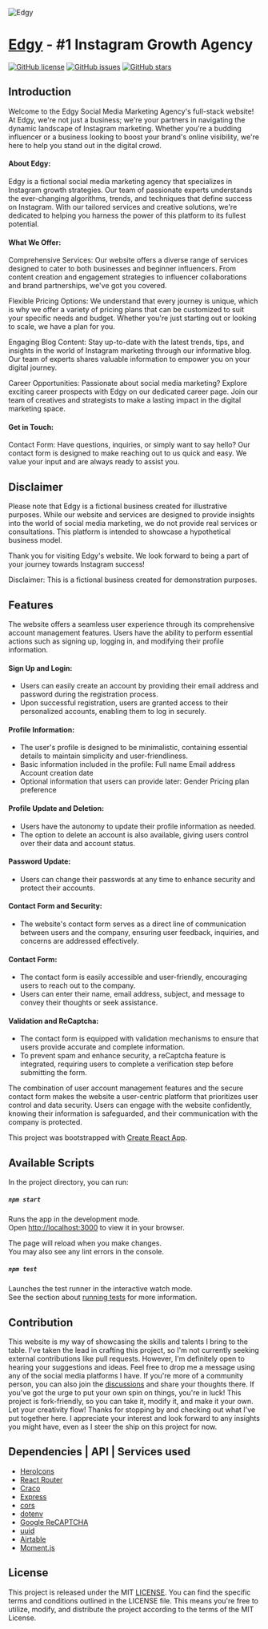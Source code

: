 ![Edgy](https://github.com/catherineisonline/edgy/blob/main/public/project-preview.png?raw=true)

# [Edgy](https://edgy-media.vercel.app/) - #1 Instagram Growth Agency


[![GitHub license](https://img.shields.io/github/license/catherineisonline/edgy)](https://github.com/catherineisonline/edgy/blob/main/LICENSE)
[![GitHub issues](https://img.shields.io/github/issues/catherineisonline/edgy)](https://github.com/catherineisonline/edgy/issues)
[![GitHub stars](https://img.shields.io/github/stars/catherineisonline/edgy)](https://github.com/catherineisonline/edgy/stargazers)

## Introduction <a id="introduction"></a>
Welcome to the Edgy Social Media Marketing Agency's full-stack website! At Edgy, we're not just a business; we're your partners in navigating the dynamic landscape of Instagram marketing. Whether you're a budding influencer or a business looking to boost your brand's online visibility, we're here to help you stand out in the digital crowd.

#### About Edgy:
Edgy is a fictional social media marketing agency that specializes in Instagram growth strategies. Our team of passionate experts understands the ever-changing algorithms, trends, and techniques that define success on Instagram. With our tailored services and creative solutions, we're dedicated to helping you harness the power of this platform to its fullest potential.
#### What We Offer:
Comprehensive Services: Our website offers a diverse range of services designed to cater to both businesses and beginner influencers. From content creation and engagement strategies to influencer collaborations and brand partnerships, we've got you covered.

Flexible Pricing Options: We understand that every journey is unique, which is why we offer a variety of pricing plans that can be customized to suit your specific needs and budget. Whether you're just starting out or looking to scale, we have a plan for you.

Engaging Blog Content: Stay up-to-date with the latest trends, tips, and insights in the world of Instagram marketing through our informative blog. Our team of experts shares valuable information to empower you on your digital journey.

Career Opportunities: Passionate about social media marketing? Explore exciting career prospects with Edgy on our dedicated career page. Join our team of creatives and strategists to make a lasting impact in the digital marketing space.
#### Get in Touch:
Contact Form: Have questions, inquiries, or simply want to say hello? Our contact form is designed to make reaching out to us quick and easy. We value your input and are always ready to assist you.

## Disclaimer
Please note that Edgy is a fictional business created for illustrative purposes. While our website and services are designed to provide insights into the world of social media marketing, we do not provide real services or consultations. This platform is intended to showcase a hypothetical business model.

Thank you for visiting Edgy's website. We look forward to being a part of your journey towards Instagram success!

Disclaimer: This is a fictional business created for demonstration purposes.

## Features

The website offers a seamless user experience through its comprehensive account management features. Users have the ability to perform essential actions such as signing up, logging in, and modifying their profile information.

#### Sign Up and Login:

- Users can easily create an account by providing their email address and password during the registration process.
- Upon successful registration, users are granted access to their personalized accounts, enabling them to log in securely.

#### Profile Information:

- The user's profile is designed to be minimalistic, containing essential details to maintain simplicity and user-friendliness.
- Basic information included in the profile:
Full name
Email address
Account creation date
- Optional information that users can provide later:
Gender
Pricing plan preference

#### Profile Update and Deletion:

- Users have the autonomy to update their profile information as needed.
- The option to delete an account is also available, giving users control over their data and account status.

#### Password Update:

- Users can change their passwords at any time to enhance security and protect their accounts.

#### Contact Form and Security:

- The website's contact form serves as a direct line of communication between users and the company, ensuring user feedback, inquiries, and concerns are addressed effectively.

#### Contact Form:

- The contact form is easily accessible and user-friendly, encouraging users to reach out to the company.
- Users can enter their name, email address, subject, and message to convey their thoughts or seek assistance.

#### Validation and ReCaptcha:

- The contact form is equipped with validation mechanisms to ensure that users provide accurate and complete information.
- To prevent spam and enhance security, a reCaptcha feature is integrated, requiring users to complete a verification step before submitting the form.


The combination of user account management features and the secure contact form makes the website a user-centric platform that prioritizes user control and data security. Users can engage with the website confidently, knowing their information is safeguarded, and their communication with the company is protected.




This project was bootstrapped with [Create React App](https://github.com/facebook/create-react-app).

## Available Scripts

In the project directory, you can run:

##### `npm start`

Runs the app in the development mode.\
Open [http://localhost:3000](http://localhost:3000) to view it in your browser.

The page will reload when you make changes.\
You may also see any lint errors in the console.

##### `npm test`

Launches the test runner in the interactive watch mode.\
See the section about [running tests](https://facebook.github.io/create-react-app/docs/running-tests) for more information.

## Contribution <a id="contributiion"></a>
This website is my way of showcasing the skills and talents I bring to the table. I've taken the lead in crafting this project, so I'm not currently seeking external contributions like pull requests.
However, I'm definitely open to hearing your suggestions and ideas. Feel free to drop me a message using any of the social media platforms I have. If you're more of a community person, you can also join the [discussions](https://github.com/catherineisonline/edgy/discussions) and share your thoughts there.
If you've got the urge to put your own spin on things, you're in luck! This project is fork-friendly, so you can take it, modify it, and make it your own. Let your creativity flow!
Thanks for stopping by and checking out what I've put together here. I appreciate your interest and look forward to any insights you might have, even as I steer the ship on this project for now.

## Dependencies | API | Services used  <a id="dependencies"></a>
- [HeroIcons](https://heroicons.com/)
- [React Router](https://www.npmjs.com/package/react-router-dom)
- [Craco](https://www.npmjs.com/package/@craco/craco)
- [Express](https://www.npmjs.com/package/express)
- [cors](https://www.npmjs.com/package/cors)
- [dotenv](https://www.npmjs.com/package/dotenv)
- [Google ReCAPTCHA](https://www.google.com/recaptcha/about/)
- [uuid](https://www.npmjs.com/package/uuid)
- [Airtable](https://www.npmjs.com/package/airtable)
- [Moment.js](https://www.npmjs.com/package/moment)


## License  <a id="license"></a>
This project is released under the MIT [LICENSE](https://github.com/catherineisonline/edgy/blob/main/LICENSE). You can find the specific terms and conditions outlined in the LICENSE file. This means you're free to utilize, modify, and distribute the project according to the terms of the MIT License.

